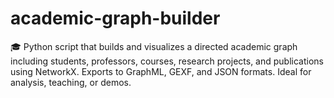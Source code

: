 # academic-graph-builder
🎓 Python script that builds and visualizes a directed academic graph including students, professors, courses, research projects, and publications using NetworkX. Exports to GraphML, GEXF, and JSON formats. Ideal for analysis, teaching, or demos.
